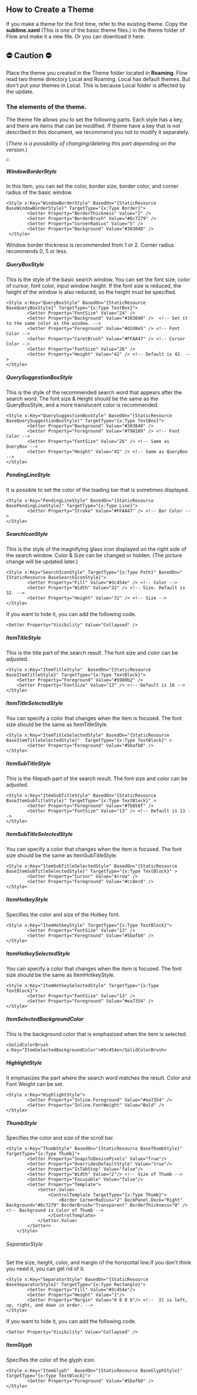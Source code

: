 ## How to Create a Theme

If you make a theme for the first time, refer to the existing theme. Copy the **sublime.xaml** (This is one of the basic theme files.) in the theme folder of Flow and make it a new file.  Or you can download it here.

[sublime.xaml]: https://github.com/Flow-Launcher/Flow.Launcher/blob/dev/Flow.Launcher/Themes/Sublime.xaml

## ⛔ Caution ⛔ ##

Place the theme you created in the Theme folder located in **Roaming**. Flow read two theme directory Local and Roaming. Local has default themes. But don't put your themes in Local. This is because Local folder is affected by the update.

### The elements of the theme.

The theme file allows you to set the following parts. Each style has a key, and there are items that can be modified. If theme have a key that is not described in this document, we recommend you not to modify it separately.

(*There is a possibility of changing/deleting this part depending on the version.*)

<img src="https://github.com/Flow-Launcher/docs/raw/main/assets/themelayout.png" style="zoom:50%;" />

##### WindowBorderStyle

In this item, you can set the color, border size, border color, and corner radius of the basic window.

```
<Style x:Key="WindowBorderStyle" BasedOn="{StaticResource BaseWindowBorderStyle}" TargetType="{x:Type Border}">
        <Setter Property="BorderThickness" Value="2" />
        <Setter Property="BorderBrush" Value="#6c7279" /> 
        <Setter Property="CornerRadius" Value="5" />
        <Setter Property="Background" Value="#303840" />
 </Style>
 ```

Window border thickness is recommended from 1 or 2. Corner radius recommends 0, 5 or less.



##### QueryBoxStyle

This is the style of the basic search window. You can set the font size, color of cursor, font color, input window height. If the font size is reduced, the height of the window is also reduced, so the height must be specified.

```
<Style x:Key="QueryBoxStyle" BasedOn="{StaticResource BaseQueryBoxStyle}" TargetType="{x:Type TextBox}">
        <Setter Property="FontSize" Value="24" />
        <Setter Property="Background" Value="#303840" />  <!-- Set it to the same color as the window. -->
        <Setter Property="Foreground" Value="#d2d8e5" /> <!-- Font Color -->
        <Setter Property="CaretBrush" Value="#FFAA47" /> <!-- Cursor Color -->
        <Setter Property="FontSize" Value="26" />
        <Setter Property="Height" Value="42" /> <!-- Default is 42. -->
</Style>
``` 



##### QuerySuggestionBoxStyle

This is the style of the recommended search word that appears after the search word. The font size & Height should be the same as the QueryBoxStyle, and a more translucent color is recommended.

```
<Style x:Key="QuerySuggestionBoxStyle" BasedOn="{StaticResource BaseQuerySuggestionBoxStyle}" TargetType="{x:Type TextBox}">
        <Setter Property="Background" Value="#303840" />
        <Setter Property="Foreground" Value="#798189" /> <!-- Font Color -->
        <Setter Property="FontSize" Value="26" /> <!-- Same as QueryBox -->
        <Setter Property="Height" Value="42" /> <!-- Same as QueryBox -->
</Style>
```



##### PendingLineStyle

It is possible to set the color of the loading bar that is sometimes displayed.

```
<Style x:Key="PendingLineStyle" BasedOn="{StaticResource BasePendingLineStyle}" TargetType="{x:Type Line}">
        <Setter Property="Stroke" Value="#FFAA47" /> <!-- Bar Color -->
</Style>
```



##### SearchIconStyle

This is the style of the magnifying glass icon displayed on the right side of the search window. Color & Size can be changed or hidden. (The picture change will be updated later.)

```
<Style x:Key="SearchIconStyle" TargetType="{x:Type Path}" BasedOn="{StaticResource BaseSearchIconStyle}">
        <Setter Property="Fill" Value="#3c454e" /> <!-- Color -->
        <Setter Property="Width" Value="32" /> <!-- Size. Default is 32. -->
        <Setter Property="Height" Value="32" /> <!-- Size -->
</Style>
```

If you want to hide it, you can add the following code.

```
<Setter Property="Visibility" Value="Collapsed" />
```



##### ItemTitleStyle

This is the title part of the search result. The font size and color can be adjusted.

```
<Style x:Key="ItemTitleStyle"  BasedOn="{StaticResource BaseItemTitleStyle}" TargetType="{x:Type TextBlock}">
	<Setter Property="Foreground" Value="#5989b2" /> 
	<Setter Property="FontSize" Value="13" /> <!-- Default is 16 -->
</Style>
```

 

##### ItemTitleSelectedStyle

You can specify a color that changes when the item is focused. The font size should be the same as ItemTitleStyle.

```
<Style x:Key="ItemTitleSelectedStyle" BasedOn="{StaticResource BaseItemTitleSelectedStyle}"  TargetType="{x:Type TextBlock}" >
        <Setter Property="Foreground" Value="#5bafb0" />
</Style>
```



##### ItemSubTitleStyle

This is the filepath part of the search result. The font size and color can be adjusted.

```
<Style x:Key="ItemSubTitleStyle" BasedOn="{StaticResource BaseItemSubTitleStyle}" TargetType="{x:Type TextBlock}" >
        <Setter Property="Foreground" Value="#7b858f" />
        <Setter Property="FontSize" Value="13" /> <!-- Default is 13 -->
</Style>
```



##### ItemSubTitleSelectedStyle

You can specify a color that changes when the item is focused. The font size should be the same as ItemSubTitleStyle.

```
<Style x:Key="ItemSubTitleSelectedStyle" BasedOn="{StaticResource BaseItemSubTitleSelectedStyle}" TargetType="{x:Type TextBlock}" >
        <Setter Property="Cursor" Value="Arrow" />
        <Setter Property="Foreground" Value="#cc8ec8" />
</Style>
```    



##### ItemHotkeyStyle

Specifies the color and size of the Hotkey font.

```
<Style x:Key="ItemHotkeyStyle" TargetType="{x:Type TextBlock}">
        <Setter Property="FontSize" Value="13" />
        <Setter Property="Foreground" Value="#5bafb0" />
</Style>
```



##### ItemHotkeySelectedStyle

You can specify a color that changes when the item is focused. The font size should be the same as ItemHotkeyStyle.

```
<Style x:Key="ItemHotkeySelectedStyle" TargetType="{x:Type TextBlock}">
        <Setter Property="FontSize" Value="13" />
        <Setter Property="Foreground" Value="#ea7354" />
</Style>
```    

##### ItemSelectedBackgroundColor

This is the background color that is emphasized when the item is selected.

```<SolidColorBrush x:Key="ItemSelectedBackgroundColor">#3c454e</SolidColorBrush>```



##### HighlightStyle

It emphasizes the part where the search word matches the result. Color and Font Weight can be set.

```
<Style x:Key="HighlightStyle">
        <Setter Property="Inline.Foreground" Value="#ea7354" />
        <Setter Property="Inline.FontWeight" Value="Bold" />
</Style>
```    



##### ThumbStyle

Specifies the color and size of the scroll bar.

```
<Style x:Key="ThumbStyle" BasedOn="{StaticResource BaseThumbStyle}" TargetType="{x:Type Thumb}">
        <Setter Property="SnapsToDevicePixels" Value="True"/>
        <Setter Property="OverridesDefaultStyle" Value="true"/>
        <Setter Property="IsTabStop" Value="false"/>
        <Setter Property="Width" Value="2"/> <!-- Size of Thumb -->
        <Setter Property="Focusable" Value="false"/>
        <Setter Property="Template">
            <Setter.Value>
                <ControlTemplate TargetType="{x:Type Thumb}">
                    <Border CornerRadius="2" DockPanel.Dock="Right" Background="#6c7279" BorderBrush="Transparent" BorderThickness="0" /> <!-- Background is Color of Thumb -->
                </ControlTemplate>
            </Setter.Value>
        </Setter>
    </Style>
```    



###### SeparatorStyle

Set the size, height, color, and margin of the horizontal line.If you don't think you need it, you can get rid of it.

```
<Style x:Key="SeparatorStyle" BasedOn="{StaticResource BaseSeparatorStyle}" TargetType="{x:Type Rectangle}">
        <Setter Property="Fill" Value="#3c454e"/>
        <Setter Property="Height" Value="1"/> 
        <Setter Property="Margin" Value="0 0 0 8"/> <!--  It is left, up, right, and down in order. -->
</Style>
```    

If you want to hide it, you can add the following code.

`<Setter Property="Visibility" Value="Collapsed" />`



##### ItemGlyph

Specifies the color of the glyph icon.

```
<Style x:Key="ItemGlyph"  BasedOn="{StaticResource BaseGlyphStyle}" TargetType="{x:Type TextBlock}">
        <Setter Property="Foreground" Value="#5bafb0" />
</Style>
```   
